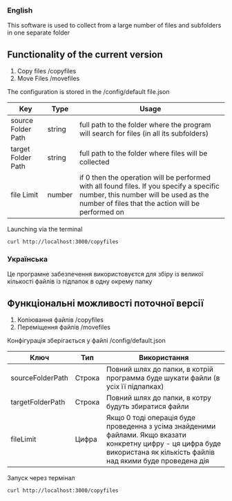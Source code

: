 ### English

This software is used to collect from a large number of files and subfolders in one separate folder

## Functionality of the current version
1. Copy files /copyfiles
2. Move Files /movefiles

The configuration is stored in the /config/default file.json

| Key | Type | Usage |
|---|---|---|
| source Folder Path | string | full path to the folder where the program will search for files (in all its subfolders)|
|target Folder Path | string | full path to the folder where files will be collected|
|file Limit|number | if 0 then the operation will be performed with all found files. If you specify a specific number, this number will be used as the number of files that the action will be performed on|

Launching via the terminal

```
curl http://localhost:3000/copyfiles
```

### Українська

Це програмне забезпечення використовуєтся для збіру із великої кількості файлів із підпапок в одну окрему папку

## Функціональні можливості поточної версії
1. Копіювання файлів /copyfiles
2. Переміщення файлів /movefiles

Конфiгурацiя зберігається у файлi /config/default.json

| Ключ | Тип | Використання |
|---|---|---|
|sourceFolderPath|Строка|Повний шлях до папки, в котрій программа буде шукати файли (в усіх її підпапках)|
|targetFolderPath|Строка|Повний шлях до папки, в котру будуть збиратися файли|
|fileLimit|Цифра|Якщо 0 тоді операція буде проведенна з усіма знайденими файлами. Якщо вказати конкретну цифру - ця цифра буде використана як кількість файлів над якими буде проведена дія|

Запуск через термiнал

```
curl http://localhost:3000/copyfiles
```

